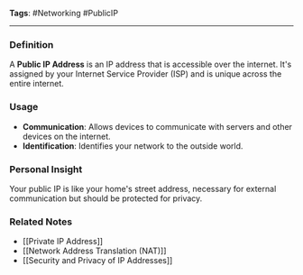 **Tags**: #Networking #PublicIP

---

### Definition

A **Public IP Address** is an IP address that is accessible over the internet. It's assigned by your Internet Service Provider (ISP) and is unique across the entire internet.

### Usage

- **Communication**: Allows devices to communicate with servers and other devices on the internet.
- **Identification**: Identifies your network to the outside world.

### Personal Insight

Your public IP is like your home's street address, necessary for external communication but should be protected for privacy.

### Related Notes

- [[Private IP Address]]
- [[Network Address Translation (NAT)]]
- [[Security and Privacy of IP Addresses]]